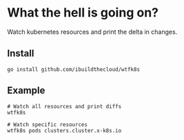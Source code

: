 # What the hell is going on?

Watch kubernetes resources and print the delta in changes.

## Install

`go install github.com/ibuildthecloud/wtfk8s`

## Example

```
# Watch all resources and print diffs
wtfk8s

# Watch specific resources
wtfk8s pods clusters.cluster.x-k8s.io
```
